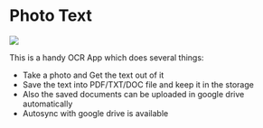 Photo Text
======================================================

![]( app/src/main/res/drawable-xhdpi/splashscreen2.png)

This is a handy OCR App which does several things:
*  Take a photo and Get the text out of it
*  Save the text into PDF/TXT/DOC file and keep it in the storage
*  Also the saved documents can be uploaded in google drive automatically
*  Autosync  with google drive is available
